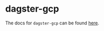 # dagster-gcp

The docs for `dagster-gcp` can be found
[here](https://docs.dagster.io/apidocs/libraries/dagster_gcp).
